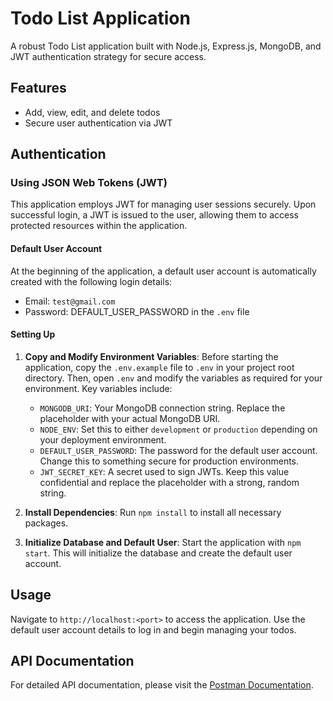 # Todo List Application

A robust Todo List application built with Node.js, Express.js, MongoDB, and JWT authentication strategy for secure access.

## Features

- Add, view, edit, and delete todos
- Secure user authentication via JWT

## Authentication

### Using JSON Web Tokens (JWT)

This application employs JWT for managing user sessions securely. Upon successful login, a JWT is issued to the user, allowing them to access protected resources within the application.

#### Default User Account

At the beginning of the application, a default user account is automatically created with the following login details:

- Email: `test@gmail.com`
- Password: DEFAULT_USER_PASSWORD in the `.env` file

#### Setting Up

1. **Copy and Modify Environment Variables**: Before starting the application, copy the `.env.example` file to `.env` in your project root directory. Then, open `.env` and modify the variables as required for your environment. Key variables include:

    - `MONGODB_URI`: Your MongoDB connection string. Replace the placeholder with your actual MongoDB URI.
    - `NODE_ENV`: Set this to either `development` or `production` depending on your deployment environment.
    - `DEFAULT_USER_PASSWORD`: The password for the default user account. Change this to something secure for production environments.
    - `JWT_SECRET_KEY`: A secret used to sign JWTs. Keep this value confidential and replace the placeholder with a strong, random string.

2. **Install Dependencies**: Run `npm install` to install all necessary packages.

3. **Initialize Database and Default User**: Start the application with `npm start`. This will initialize the database and create the default user account.

## Usage

Navigate to `http://localhost:<port>` to access the application. Use the default user account details to log in and begin managing your todos.

## API Documentation

For detailed API documentation, please visit the [Postman Documentation](hhttps://documenter.getpostman.com/view/20737844/2sA3QmEutm).



